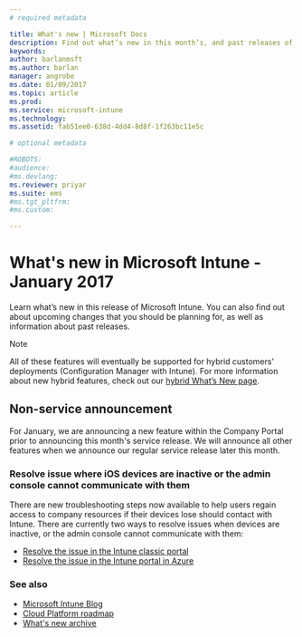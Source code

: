 ```yaml
---
# required metadata

title: What's new | Microsoft Docs
description: Find out what’s new in this month’s, and past releases of Microsoft Intune
keywords:
author: barlanmsft
ms.author: barlan
manager: angrobe
ms.date: 01/09/2017
ms.topic: article
ms.prod:
ms.service: microsoft-intune
ms.technology:
ms.assetid: fab51ee0-638d-4dd4-8d8f-1f263bc11e5c

# optional metadata

#ROBOTS:
#audience:
#ms.devlang:
ms.reviewer: priyar
ms.suite: ems
#ms.tgt_pltfrm:
#ms.custom:

---
```

# What's new in Microsoft Intune - January 2017
Learn what’s new in this release of Microsoft Intune. You can also find out about upcoming changes that you should be planning for, as well as information about past releases.

> [!Note]
> All of these features will eventually be supported for hybrid customers' deployments (Configuration Manager with Intune). For more information about new hybrid features, check out our [hybrid What’s New page](https://docs.microsoft.com/en-us/sccm/mdm/understand/whats-new-in-hybrid-mobile-device-management).

## Non-service announcement
For January, we are announcing a new feature within the Company Portal prior to announcing this month's service release. We will  announce all other features when we announce our regular service release later this month.

### Resolve issue where iOS devices are inactive or the admin console cannot communicate with them

There are new troubleshooting steps now available to help users regain access to company resources if their devices lose should contact with Intune. There are currently two ways to resolve issues when devices are inactive, or the admin console cannot communicate with them: 

* [Resolve the issue in the Intune classic portal](/intune/troubleshoot/troubleshoot-device-enrollment-in-intune#devices-are-inactive-or-the-admin-console-cannot-communicate-with-them)
* [Resolve the issue in the Intune portal in Azure](/intune-azure/enroll-devices/troubleshoot-device-enrollment#devices-are-inactive-or-the-admin-console-cannot-communicate-with-them)

### See also
* [Microsoft Intune Blog](http://go.microsoft.com/fwlink/?LinkID=273882)
* [Cloud Platform roadmap](http://www.microsoft.com/en-us/server-cloud/roadmap/Indevelopment.aspx?TabIndex=0&dropValue=Intune)
* [What's new archive](whats-new-archive.md)
